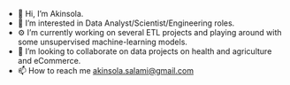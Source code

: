 - 👋 Hi, I’m Akinsola.
- 👀 I’m interested in Data Analyst/Scientist/Engineering roles.
- ⚙️ I’m currently working on several ETL projects and playing around with some unsupervised machine-learning models. 
- 🧩 I’m looking to collaborate on data projects on health and agriculture and eCommerce.
- 📫 How to reach me akinsola.salami@gmail.com

<!---
akinsolasalami/akinsolasalami is a ✨ special ✨ repository because its `README.md` (this file) appears on your GitHub profile.
You can click the Preview link to take a look at your changes.
--->
